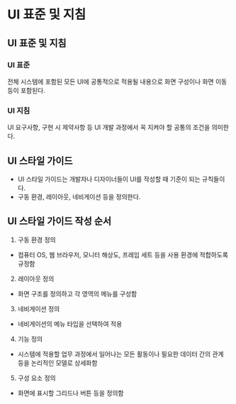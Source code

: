 # UI 표준 및 지침
## UI 표준 및 지침
### UI 표준
전체 시스템에 포함된 모든 UI에 공통적으로 적용될 내용으로 화면 구성이나 화면 이동 등이 포함된다.

### UI 지침
UI 요구사항, 구현 시 제약사항 등 UI 개발 과정에서 꼭 지켜야 할 공통의 조건을 의미한다.

## UI 스타일 가이드
* UI 스타일 가이드는 개발자나 디자이너들이 UI를 작성할 때 기준이 되는 규칙들이다.
* 구동 환경, 레이아웃, 네비게이션 등을 정의한다.

## UI 스타일 가이드 작성 순서
1. 구동 환경 정의
  * 컴퓨터 OS, 웹 브라우저, 모니터 해상도, 프레임 세트 등을 사용 환경에 적합하도록 규정함
2. 레이아웃 정의
  * 화면 구조를 정의하고 각 영역의 메뉴를 구성함
3. 네비게이션 정의
  * 네비게이션의 메뉴 타입을 선택하여 적용
4. 기능 정의
  * 시스템에 적용할 업무 과정에서 일어나는 모든 활동이나 필요한 데이터 간의 관계 등을 논리적인 모델로 상세화함
5. 구성 요소 정의
  * 화면에 표시할 그리드나 버튼 등을 정의함

